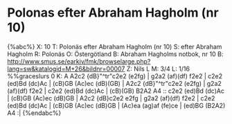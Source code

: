 # Polonas efter Abraham Hagholm (nr 10)

{%abc%}
X: 10
T: Polonäs efter Abraham Hagholm (nr 10)
S: efter Abraham Hagholm
R: Polonäs
O: Östergötland
B: Abraham Hagholms notbok, nr 10
B: http://www.smus.se/earkiv/fmk/browselarge.php?lang=sw&katalogid=M+26&bildnr=00007
Z: Nils L
M: 3/4
L: 1/16
%%graceslurs 0
K: A
A2c2 {dB}"^tr"c2e2 (e2fg) | g2a2 (af)(df) f2e2 | c2e2 (ed)Bd (dc)Ac | (cB)GB (Ac)ec (dB)(GB) |
A2c2 {dB}"^tr"c2e2 (e2fg) | g2a2 (af)(df) f2e2 | c2e2 (ed)Bd (dc)Ac | (cB)(GB) B2A2 A4 ::
c2e2 (ed)Bd (dc)Ac | (cB)GB (Ac)ec (dB)GB | A2c2 {dB}c2e2 e2fg | g2a2 (af)(df) f2e2 |
c2e2 (ed)Bd (dc)Ac | (cB)GB (Ac)ec (dB)GB | (Ac)ea (ag)af (fe)ce | (ed)BG (B2A2) A4 :|
{%endabc%}

